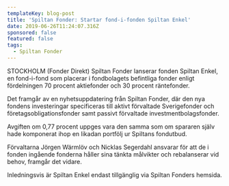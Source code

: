 ```yaml
---
templateKey: blog-post
title: 'Spiltan Fonder: Startar fond-i-fonden Spiltan Enkel'
date: 2019-06-26T11:24:07.316Z
sponsored: false
featured: false
tags:
  - Spiltan Fonder
---
```

STOCKHOLM (Fonder Direkt) Spiltan Fonder lanserar fonden Spiltan Enkel, en fond-i-fond som placerar i fondbolagets befintliga fonder enligt fördelningen 70 procent aktiefonder och 30 procent räntefonder.



Det framgår av en nyhetsuppdatering från Spiltan Fonder, där den nya fondens investeringar specificeras till aktivt förvaltade Sverigefonder och företagsobligationsfonder samt passivt förvaltade investmentbolagsfonder.



Avgiften om 0,77 procent uppges vara den samma som om spararen själv hade komponerat ihop en likadan portfölj ur Spiltans fondutbud.



Förvaltarna Jörgen Wärmlöv och Nicklas Segerdahl ansvarar för att de i fonden ingående fonderna håller sina tänkta målvikter och rebalanserar vid behov, framgår det vidare.



Inledningsvis är Spiltan Enkel endast tillgänglig via Spiltan Fonders hemsida.
